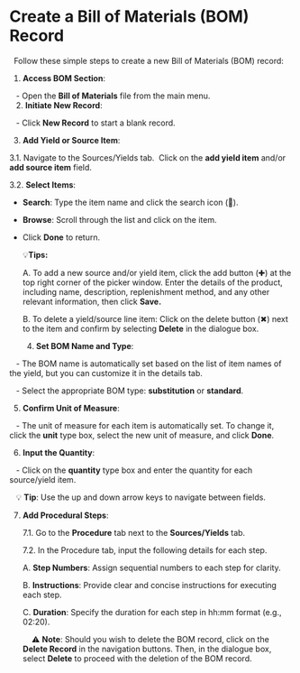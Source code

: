 # Create a Bill of Materials (BOM) Record

  Follow these simple steps to create a new Bill of Materials (BOM) record:

  
  1. **Access BOM Section**:

   - Open the **Bill of Materials** file from the main menu. <br>
   2. **Initiate New Record**:

   - Click **New Record** to start a blank record.

   3. **Add Yield or Source Item**:

3.1. Navigate to the Sources/Yields tab.  Click on the **add yield item** and/or **add source item** field.

3.2. **Select Items**:

- **Search**: Type the item name and click the search icon (🔎).

- **Browse**: Scroll through the list and click on the item.

- Click **Done** to return.

	💡**Tips:** 

	A. To add a new source and/or yield item, click the add button (✚) at the top right corner of the picker window. Enter the details of the product, including name, description, replenishment method, and any other relevant information, then click **Save.** 

	B. To delete a yield/source line item: Click on the delete button (✖︎) next to the item and confirm by selecting **Delete** in the dialogue box.

  4. **Set BOM Name and Type**:

   - The BOM name is automatically set based on the list of item names of the yield, but you can customize it in the details tab. 

   - Select the appropriate BOM type: **substitution** or **standard**.

  5. **Confirm Unit of Measure**:

   - The unit of measure for each item is automatically set. To change it, click the **unit** type box, select the new unit of measure, and click **Done**.

6. **Input the Quantity**:

   - Click on the **quantity** type box and enter the quantity for each source/yield item.

   💡 **Tip**: Use the up and down arrow keys to navigate between fields. <br>

7. **Add Procedural Steps**: 

	7.1. Go to the **Procedure** tab next to the **Sources/Yields** tab.

	7.2. In the Procedure tab, input the following details for each step. 

	A. **Step Numbers**: Assign sequential numbers to each step for clarity.    

	B. **Instructions**: Provide clear and concise instructions for executing each step.

	C. **Duration**: Specify the duration for each step in hh:mm format (e.g., 02:20).

	  
	  ⚠️ **Note**: Should you wish to delete the BOM record, click on the **Delete Record** in the navigation buttons. Then, in the dialogue box, select **Delete** to proceed with the deletion of the BOM record.